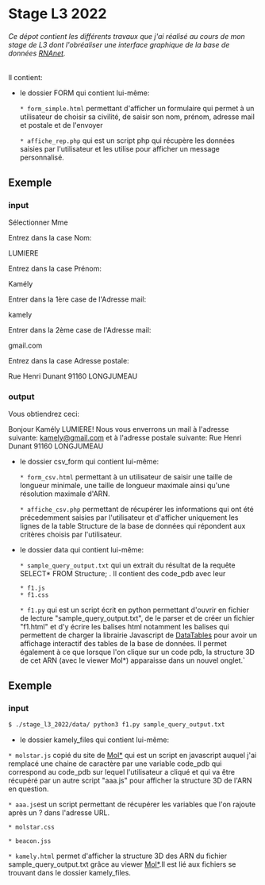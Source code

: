 # Stage L3 2022



###### Ce dépot contient les différents travaux que j'ai réalisé au cours de mon stage de L3 dont l'obréaliser une interface graphique de la base de données [RNAnet](https://evryrna.ibisc.univ-evry.fr/evryrna/rnanet).

Il contient:

* le dossier FORM qui contient lui-même:

  `* form_simple.html` permettant d'afficher un formulaire qui permet à un utilisateur de choisir sa civilité, de saisir son nom, prénom, adresse mail et postale et de l'envoyer  

  `* affiche_rep.php` qui est un script php qui récupère les données saisies par l'utilisateur et les utilise pour afficher un message personnalisé.

## Exemple

### input

Sélectionner Mme

Entrez dans la case Nom: 

LUMIERE 

Entrez dans la case Prénom:

Kamély

Entrer dans la 1ère case de l'Adresse mail: 

kamely

Entrer dans la 2ème case de l'Adresse mail: 

gmail.com

Entrez dans la case Adresse postale:

Rue Henri Dunant 91160 LONGJUMEAU


### output  

Vous obtiendrez ceci: 

Bonjour Kamély LUMIERE! Nous vous enverrons un mail à l'adresse suivante: kamely@gmail.com et à l'adresse postale suivante: Rue Henri Dunant 91160 LONGJUMEAU



* le dossier csv_form qui contient lui-même: 

  `* form_csv.html` permettant à un utilisateur de saisir une taille de longueur minimale, une taille de longueur maximale ainsi qu'une résolution maximale d'ARN.

  `* affiche_csv.php` permettant de récupérer les informations qui ont été précedemment saisies par l'utilisateur et d'afficher uniquement les lignes de la table Structure de la base de données qui répondent aux critères choisis par l'utilisateur.


* le dossier data qui contient lui-même:

  `* sample_query_output.txt` qui un extrait du résultat de la requête SELECT* FROM Structure; . Il contient des code_pdb avec leur  
  
  `* f1.js`  
  `* f1.css`

  `* f1.py` qui est un script écrit en python permettant d'ouvrir en fichier de lecture "sample_query_output.txt", de le parser et de créer un fichier "f1.html" et d'y écrire les balises html notamment les balises <script> </script> qui permettent de charger la librairie Javascript de  [DataTables](https://datatables.net/) pour  avoir un affichage interactif des tables de la base de données. Il permet également à ce que lorsque l'on clique sur un code pdb, la structure 3D de cet ARN (avec le viewer Mol*) apparaisse dans un nouvel onglet.`

  
## Exemple

### input
  ```markdown
  $ ./stage_l3_2022/data/ python3 f1.py sample_query_output.txt
  
  ```
  
  


  * le dossier kamely_files qui contient lui-même:

  `* molstar.js` copié du site de [Mol*](https://molstar.org/) qui est un script en javascript auquel j'ai remplacé une chaine de caractère par une variable code_pdb qui correspond au code_pdb sur lequel l'utilisateur a cliqué et qui va être récupéré par un autre script "aaa.js" pour afficher la structure 3D de l'ARN en question.

  `* aaa.js`est un script permettant de récupérer les variables que l'on rajoute après un ? dans l'adresse URL.

  `* molstar.css`

  `* beacon.jss`


  `* kamely.html` permet d'afficher la structure 3D des ARN du fichier sample_query_output.txt grâce au viewer [Mol*](https://molstar.org/).Il est lié aux fichiers se trouvant dans le dossier kamely_files.
 







